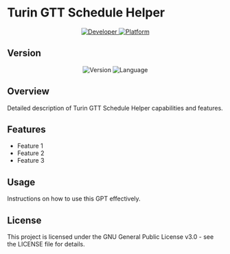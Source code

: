 # Turin GTT Schedule Helper

<div align="center">
  <a href="https://github.com/edoardoavenia">
    <img src="https://img.shields.io/badge/Developer-Edoardo_Avenia-2ea44f?style=for-the-badge&logo=github" alt="Developer">
  </a>
  <a href="https://chat.openai.com">
    <img src="https://img.shields.io/badge/Platform-ChatGPT-74aa9c?style=for-the-badge&logo=openai" alt="Platform">
  </a>
</div>

## Version
<div align="center">
  <img src="https://img.shields.io/badge/v0.1-Latest-green?style=for-the-badge&logo=v" alt="Version">
  <img src="https://img.shields.io/badge/IT-language-blue?style=for-the-badge" alt="Language">
</div>

## Overview
Detailed description of Turin GTT Schedule Helper capabilities and features.

## Features
- Feature 1
- Feature 2
- Feature 3

## Usage
Instructions on how to use this GPT effectively.

## License
This project is licensed under the GNU General Public License v3.0 - see the LICENSE file for details.
